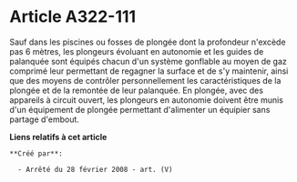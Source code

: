 # Article A322-111

Sauf dans les piscines ou fosses de plongée dont la profondeur n'excède pas 6 mètres, les plongeurs évoluant en autonomie et
les guides de palanquée sont équipés chacun d'un système gonflable au moyen de gaz comprimé leur permettant de regagner la
surface et de s'y maintenir, ainsi que des moyens de contrôler personnellement les caractéristiques de la plongée et de la
remontée de leur palanquée. En plongée, avec des appareils à circuit ouvert, les plongeurs en autonomie doivent être munis
d'un équipement de plongée permettant d'alimenter un équipier sans partage d'embout.

**Liens relatifs à cet article**

	**Créé par**:

	  - Arrêté du 28 février 2008 - art. (V)
